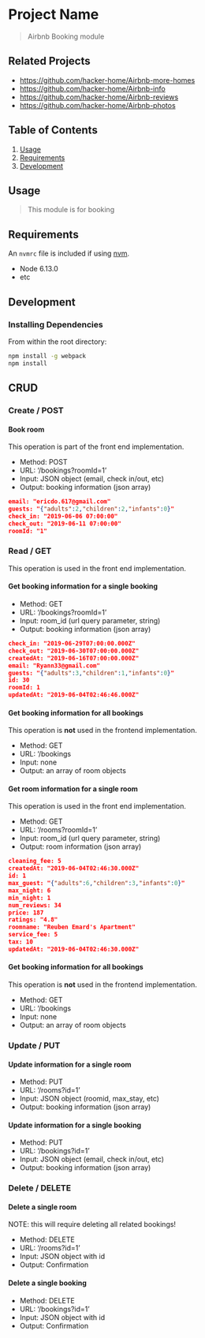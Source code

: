 # Project Name

> Airbnb Booking module

## Related Projects

  - https://github.com/hacker-home/Airbnb-more-homes
  - https://github.com/hacker-home/Airbnb-info
  - https://github.com/hacker-home/Airbnb-reviews
  - https://github.com/hacker-home/Airbnb-photos

## Table of Contents

1. [Usage](#Usage)
1. [Requirements](#requirements)
1. [Development](#development)

## Usage

> This module is for booking

## Requirements

An `nvmrc` file is included if using [nvm](https://github.com/creationix/nvm).

- Node 6.13.0
- etc

## Development

### Installing Dependencies

From within the root directory:

```sh
npm install -g webpack
npm install
```

## CRUD
### Create / POST
#### Book room
This operation is part of the front end implementation.
- Method: POST
- URL: ‘/bookings?roomId=1’
- Input: JSON object (email, check in/out, etc)
- Output: booking information (json array)
```json
email: "ericdo.617@gmail.com"
guests: "{"adults":2,"children":2,"infants":0}"
check_in: "2019-06-06 07:00:00"
check_out: "2019-06-11 07:00:00"
roomId: "1"
```

### Read / GET
This operation is used in the front end implementation.
#### Get booking information for a single booking
- Method: GET
- URL: ‘/bookings?roomId=1’
- Input: room_id (url query parameter, string)
- Output: booking information (json array)

```json
check_in: "2019-06-29T07:00:00.000Z"
check_out: "2019-06-30T07:00:00.000Z"
createdAt: "2019-06-16T07:00:00.000Z"
email: "Ryann33@gmail.com"
guests: "{"adults":3,"children":1,"infants":0}"
id: 30
roomId: 1
updatedAt: "2019-06-04T02:46:46.000Z"
```

#### Get booking information for all bookings
This operation is **not** used in the frontend implementation.
- Method: GET
- URL: ‘/bookings
- Input: none
- Output: an array of room objects

#### Get room information for a single room
This operation is used in the front end implementation.
- Method: GET
- URL: ‘/rooms?roomId=1’
- Input: room_id (url query parameter, string)
- Output: room information (json array)

```json
cleaning_fee: 5
createdAt: "2019-06-04T02:46:30.000Z"
id: 1
max_guest: "{"adults":6,"children":3,"infants":0}"
max_night: 6
min_night: 1
num_reviews: 34
price: 187
ratings: "4.8"
roomname: "Reuben Emard's Apartment"
service_fee: 5
tax: 10
updatedAt: "2019-06-04T02:46:30.000Z"
```

#### Get booking information for all bookings
This operation is **not** used in the frontend implementation. 
- Method: GET
- URL: ‘/bookings
- Input: none
- Output: an array of room objects

### Update / PUT
#### Update information for a single room
- Method: PUT
- URL: ‘/rooms?id=1’
- Input: JSON object (roomid, max_stay, etc)
- Output: booking information (json array)

#### Update information for a single booking
- Method: PUT
- URL: ‘/bookings?id=1’
- Input: JSON object (email, check in/out, etc)
- Output: booking information (json array)

### Delete / DELETE
#### Delete a single room
NOTE: this will require deleting all related bookings!
- Method: DELETE
- URL: ‘/rooms?id=1’
- Input: JSON object with id
- Output: Confirmation

#### Delete a single booking
- Method: DELETE
- URL: ‘/bookings?id=1’
- Input: JSON object with id
- Output: Confirmation